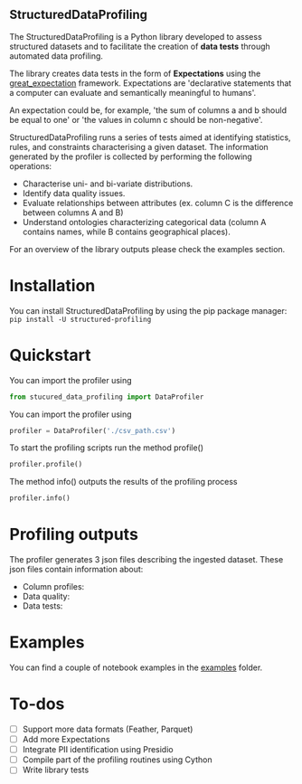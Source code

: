 
## StructuredDataProfiling

The StructuredDataProfiling is a Python library developed to assess structured datasets and to facilitate the creation of **data tests** through automated data profiling.

The library creates data tests in the form of **Expectations** using the [great_expectation](www.greatexpectations.io) framework. Expectations are 'declarative statements that a computer can evaluate and semantically meaningful to humans'. 

An expectation could be, for example, 'the sum of columns a and b should be equal to one' or 'the values in column c should be non-negative'.

StructuredDataProfiling runs a series of tests aimed at identifying statistics, rules, and constraints characterising a given dataset. The information generated by the profiler is collected by performing the following operations:

- Characterise uni- and bi-variate distributions.
- Identify data quality issues.
- Evaluate relationships between attributes (ex. column C is the difference between columns A and B) 
- Understand ontologies characterizing categorical data (column A contains names, while B contains geographical places).

For an overview of the library outputs please check the examples section.

# Installation
You can install StructuredDataProfiling by using the pip package manager:
`pip install -U structured-profiling
`
# Quickstart
You can import the profiler using
```python
from stucured_data_profiling import DataProfiler
```
You can import the profiler using
```python
profiler = DataProfiler('./csv_path.csv')
```
To start the profiling scripts run the method profile()
```python
profiler.profile()
```
The method info() outputs the results of the profiling process
```python
profiler.info()
```
# Profiling outputs
The profiler generates 3 json files describing the ingested dataset. These json files contain information about:
- Column profiles:
- Data quality:
- Data tests:

# Examples
You can find a couple of notebook examples in the [examples](./examples) folder.
# To-dos
- [ ] Support more data formats (Feather, Parquet)
- [ ] Add more Expectations
- [ ] Integrate PII identification using Presidio
- [ ] Compile part of the profiling routines using Cython 
- [ ] Write library tests